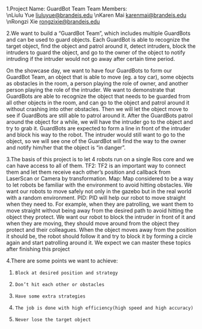 1.Project Name: 	GuardBot Team
Team Members: 	
	\nLiulu Yue	liuluyue@brandeis.edu
	\nKaren Mai	karenmai@brandeis.edu
	\nRongzi Xie	rongzixie@brandeis.edu

2.We want to build a “GuardBot Team”, which includes multiple GuardBots and can be used to guard objects. Each GuardBot is able to recognize the target object, find the object and patrol around it, detect intruders, block the intruders to guard the object, and go to the owner of the object to notify intruding if the intruder would not go away after certain time period. 

On the showcase day, we want to have four GuardBots to form our GuardBot Team, an object that is able to move (eg. a toy car), some objects as obstacles in the room, a person playing the role of owner, and another person playing the role of the intruder. We want to demonstrate that GuardBots are able to recognize the object that needs to be guarded from all other objects in the room, and can go to the object and patrol around it without crashing into other obstacles. Then we will let the object move to see if GuardBots are still able to patrol around it. After the GuardBots patrol around the object for a while, we will have the intruder go to the object and try to grab it. GuardBots are expected to form a line in front of the intruder and block his way to the robot. The intruder would still want to go to the object, so we will see one of the GuardBot will find the way to the owner and notify him/her that the object is “in danger”.     
      
3.The basis of this project is to let 4 robots run on a single Ros core and we can have access to all of them.
TF2: TF2 is an important way to connect them and let them receive each other’s position and callback from LaserScan or Camera by transformation.
Map: Map considered to be a way to let robots be familiar with the environment to avoid hitting obstacles. We want our robots to move safely not only in the gazebo but in the real world with a random environment.
PID: PID will help our robot to move straight when they need to. For example, when they are patrolling, we want them to move straight without being away from the desired path to avoid hitting the object they protect.
We want our robot to block the intruder in front of it and when they are moving, they should move around from the object they protect and their colleagues. When the object moves away from the position it should be, the robot should follow it and try to block it by forming a circle again and start patrolling around it. We expect we can master these topics after finishing this project

4.There are some points we want to achieve:

1.     Block at desired position and strategy
2.     Don’t hit each other or obstacles
3.     Have some extra strategies
4.     The job is done with high efficiency(high speed and high accuracy)
5.     Never lose the target object
